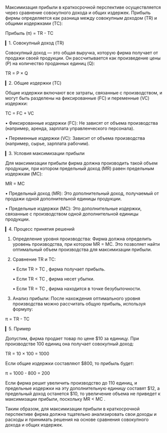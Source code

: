 Максимизация прибыли в краткосрочной перспективе осуществляется через сравнение совокупного дохода и общих издержек. Прибыль фирмы определяется как разница между совокупным доходом (TR) и общими издержками (TC):

 Прибыль (π) = TR - TC 

▎1. Совокупный доход (TR)

Совокупный доход — это общая выручка, которую фирма получает от продажи своей продукции. Он рассчитывается как произведение цены (P) на количество проданных единиц (Q):

 TR = P × Q 

▎2. Общие издержки (TC)

Общие издержки включают все затраты, связанные с производством, и могут быть разделены на фиксированные (FC) и переменные (VC) издержки:

 TC = FC + VC 

• Фиксированные издержки (FC): Не зависят от объема производства (например, аренда, зарплата управленческого персонала).

• Переменные издержки (VC): Зависит от объема производства (например, сырье, зарплата рабочим).

▎3. Условия максимизации прибыли

Для максимизации прибыли фирма должна производить такой объем продукции, при котором предельный доход (MR) равен предельным издержкам (MC):

 MR = MC 

• Предельный доход (MR): Это дополнительный доход, получаемый от продажи одной дополнительной единицы продукции.

• Предельные издержки (MC): Это дополнительные издержки, связанные с производством одной дополнительной единицы продукции.

▎4. Процесс принятия решений

1. Определение уровня производства: Фирма должна определить уровень производства, при котором MR = MC. Это позволяет найти оптимальный объем производства для максимизации прибыли.

2. Сравнение TR и TC:

   • Если  TR > TC , фирма получает прибыль.

   • Если  TR < TC , фирма несет убытки.

   • Если  TR = TC , фирма находится в точке безубыточности.

3. Анализ прибыли: После нахождения оптимального уровня производства можно рассчитать общую прибыль, используя формулу:

 π = TR - TC 

▎5. Пример

Допустим, фирма продает товар по цене $10 за единицу. При производстве 100 единиц она получает совокупный доход:

 TR = 10 × 100 = 1000 

Если общие издержки составляют $800, то прибыль будет:

 π = 1000 - 800 = 200 

Если фирма решит увеличить производство до 110 единиц, и предельные издержки на эту дополнительную единицу составят $12, а предельный доход останется $10, то увеличение объема не приведет к максимизации прибыли, поскольку  MR < MC .

Таким образом, для максимизации прибыли в краткосрочной перспективе фирма должна тщательно анализировать свои доходы и расходы и принимать решения на основе сравнения совокупного дохода и общих издержек.